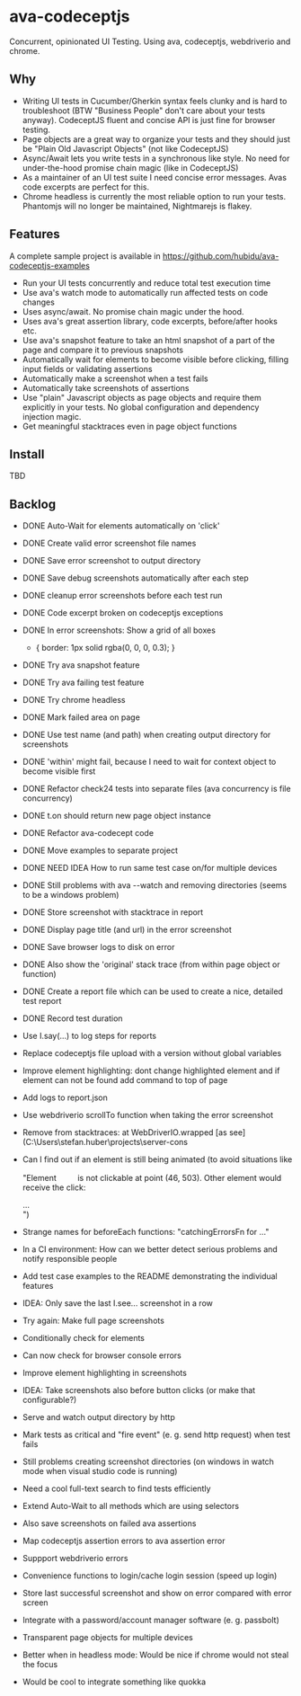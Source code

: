 ava-codeceptjs
==============

Concurrent, opinionated UI Testing. Using ava, codeceptjs, webdriverio and chrome. 

## Why

- Writing UI tests in Cucumber/Gherkin syntax feels clunky and is hard to troubleshoot (BTW "Business People" don't care about your tests anyway). CodeceptJS fluent and concise API is just fine for browser testing.
- Page objects are a great way to organize your tests and they should just be "Plain Old Javascript Objects" (not like CodeceptJS)
- Async/Await lets you write tests in a synchronous like style. No need for under-the-hood promise chain magic (like in CodeceptJS)
- As a maintainer of an UI test suite I need concise error messages. Avas code excerpts are perfect for this.
- Chrome headless is currently the most reliable option to run your tests. Phantomjs will no longer be maintained, Nightmarejs is flakey.

## Features

A complete sample project is available in https://github.com/hubidu/ava-codeceptjs-examples

- Run your UI tests concurrently and reduce total test execution time
- Use ava's watch mode to automatically run affected tests on code changes
- Uses async/await. No promise chain magic under the hood.
- Uses ava's great assertion library, code excerpts, before/after hooks etc.
- Use ava's snapshot feature to take an html snapshot of a part of the page and compare it to previous snapshots
- Automatically wait for elements to become visible before clicking, filling input fields or validating assertions
- Automatically make a screenshot when a test fails
- Automatically take screenshots of assertions
- Use "plain" Javascript objects as page objects and require them explicitly in your tests. No global configuration and dependency injection magic.
- Get meaningful stacktraces even in page object functions

## Install

TBD

## Backlog

- DONE Auto-Wait for elements automatically on 'click'
- DONE Create valid error screenshot file names
- DONE Save error screenshot to output directory
- DONE Save debug screenshots automatically after each step
- DONE cleanup error screenshots before each test run
- DONE Code excerpt broken on codeceptjs exceptions
- DONE In error screenshots: Show a grid of all boxes
    * { 
      border: 1px solid rgba(0, 0, 0, 0.3);
    }
- DONE Try ava snapshot feature
- DONE Try ava failing test feature
- DONE Try chrome headless
- DONE Mark failed area on page
- DONE Use test name (and path) when creating output directory for screenshots
- DONE 'within' might fail, because I need to wait for context object to become visible first
- DONE Refactor check24 tests into separate files (ava concurrency is file concurrency)
- DONE t.on should return new page object instance
- DONE Refactor ava-codecept code
- DONE Move examples to separate project
- DONE NEED IDEA How to run same test case on/for multiple devices
- DONE Still problems with ava --watch and removing directories (seems to be a windows problem)
- DONE Store screenshot with stacktrace in report
- DONE Display page title (and url) in the error screenshot
- DONE Save browser logs to disk on error
- DONE Also show the 'original' stack trace (from within page object or function)
- DONE Create a report file which can be used to create a nice, detailed test report
- DONE Record test duration

- Use I.say(...) to log steps for reports
- Replace codeceptjs file upload with a version without global variables
- Improve element highlighting: dont change highlighted element and if element can not be found add command to top of page
- Add logs to report.json
- Use webdriverio scrollTo function when taking the error screenshot
- Remove from stacktraces: at WebDriverIO.wrapped [as see] (C:\\Users\\stefan.huber\\projects\\server-cons
- Can I find out if an element is still being animated (to avoid situations like "Element <svg width="30" height="30">...</svg> is not clickable at point (46, 503). Other element would receive the click: <div class="OnboardingBanner">...</div>")
- Strange names for beforeEach functions: "catchingErrorsFn for ..."
- In a CI environment: How can we better detect serious problems and notify responsible people
- Add test case examples to the README demonstrating the individual features
- IDEA: Only save the last I.see... screenshot in a row
- Try again: Make full page screenshots
- Conditionally check for elements
- Can now check for browser console errors
- Improve element highlighting in screenshots
- IDEA: Take screenshots also before button clicks (or make that configurable?)
- Serve and watch output directory by http
- Mark tests as critical and "fire event" (e. g. send http request) when test fails
- Still problems creating screenshot directories (on windows in watch mode when visual studio code is running)
- Need a cool full-text search to find tests efficiently
- Extend Auto-Wait to all methods which are using selectors
- Also save screenshots on failed ava assertions
- Map codeceptjs assertion errors to ava assertion error
- Suppport webdriverio errors
- Convenience functions to login/cache login session (speed up login)
- Store last successful screenshot and show on error compared with error screen
- Integrate with a password/account manager software (e. g. passbolt)
- Transparent page objects for multiple devices
- Better when in headless mode: Would be nice if chrome would not steal the focus
- Would be cool to integrate something like quokka